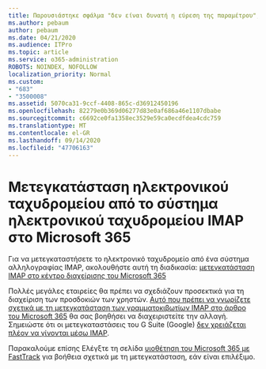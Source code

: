 ```yaml
---
title: Παρουσιάστηκε σφάλμα "δεν είναι δυνατή η εύρεση της παραμέτρου";
ms.author: pebaum
author: pebaum
ms.date: 04/21/2020
ms.audience: ITPro
ms.topic: article
ms.service: o365-administration
ROBOTS: NOINDEX, NOFOLLOW
localization_priority: Normal
ms.custom:
- "683"
- "3500008"
ms.assetid: 5070ca31-9ccf-4408-865c-d36912450196
ms.openlocfilehash: 82279e0b369d06277d83e0af686a46e1107dbabe
ms.sourcegitcommit: c6692ce0fa1358ec3529e59ca0ecdfdea4cdc759
ms.translationtype: MT
ms.contentlocale: el-GR
ms.lasthandoff: 09/14/2020
ms.locfileid: "47706163"
---
```

# <a name="migrating-email-from-imap-email-system-to-microsoft-365"></a>Μετεγκατάσταση ηλεκτρονικού ταχυδρομείου από το σύστημα ηλεκτρονικού ταχυδρομείου IMAP στο Microsoft 365

Για να μετεγκαταστήσετε το ηλεκτρονικό ταχυδρομείο από ένα σύστημα αλληλογραφίας IMAP, ακολουθήστε αυτή τη διαδικασία: [μετεγκατάσταση IMAP στο κέντρο διαχείρισης του Microsoft 365](https://docs.microsoft.com/Exchange/mailbox-migration/migrating-imap-mailboxes/imap-migration-in-the-admin-center)
  
Πολλές μεγάλες εταιρείες θα πρέπει να σχεδιάζουν προσεκτικά για τη διαχείριση των προσδοκιών των χρηστών. [Αυτό που πρέπει να γνωρίζετε σχετικά με τη μετεγκατάσταση των γραμματοκιβωτίων IMAP στο άρθρο του Microsoft 365](https://docs.microsoft.com/Exchange/mailbox-migration/migrating-imap-mailboxes/migrating-imap-mailboxes) θα σας βοηθήσει να διαχειριστείτε την αλλαγή. Σημειώστε ότι οι μετεγκαταστάσεις του G Suite (Google) [δεν χρειάζεται πλέον να γίνονται μέσω IMAP](https://docs.microsoft.com/Exchange/mailbox-migration/perform-g-suite-migration).

Παρακαλούμε επίσης Ελέγξτε τη σελίδα [υιοθέτηση του Microsoft 365 με FastTrack](https://www.microsoft.com/fasttrack/microsoft-365/office-365) για βοήθεια σχετικά με τη μετεγκατάσταση, εάν είναι επιλέξιμο.
  
